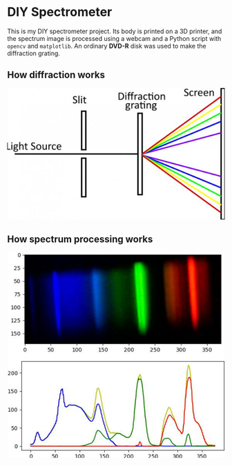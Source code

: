 # DIY Spectrometer

This is my DIY spectrometer project. Its body is printed on a 3D printer, and the spectrum image is processed using a webcam and a Python script 
with `opencv` and `matplotlib`. An ordinary **DVD-R** disk was used to make the diffraction grating.

## How diffraction works
<div align="center">
    <img src="https://raw.githubusercontent.com/puzzled-dev/spectrometer/main/img/diffraction.jpg" alt="Diffraction">
</div>

## How spectrum processing works
<div align="center">
    <img src="https://raw.githubusercontent.com/puzzled-dev/spectrometer/main/img/spectrum.jpg" alt="Spectrum">
</div>
